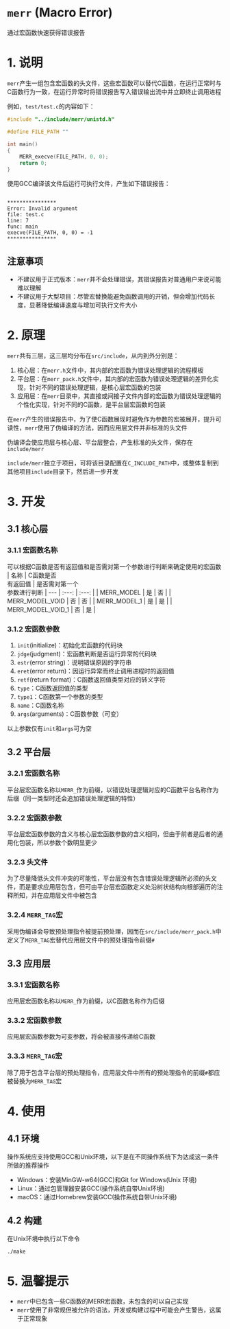# `merr` (Macro Error)
通过宏函数快速获得错误报告

# 1. 说明
`merr`产生一组包含宏函数的头文件，这些宏函数可以替代C函数，在运行正常时与C函数行为一致，在运行异常时将错误报告写入错误输出流中并立即终止调用进程

例如，`test/test.c`的内容如下：
```c
#include "../include/merr/unistd.h"

#define FILE_PATH ""

int main()
{
    MERR_execve(FILE_PATH, 0, 0);
    return 0;
}
```
使用GCC编译该文件后运行可执行文件，产生如下错误报告：
```

****************
Error: Invalid argument
file: test.c
line: 7
func: main
execve(FILE_PATH, 0, 0) = -1
****************

```

## 注意事项
- 不建议用于正式版本：`merr`并不会处理错误，其错误报告对普通用户来说可能难以理解
- 不建议用于大型项目：尽管宏替换能避免函数调用的开销，但会增加代码长度，显著降低编译速度与增加可执行文件大小

# 2. 原理
`merr`共有三层，这三层均分布在`src/include`，从内到外分别是：
1. 核心层：在`merr.h`文件中，其内部的宏函数为错误处理逻辑的流程模板
2. 平台层：在`merr_pack.h`文件中，其内部的宏函数为错误处理逻辑的差异化实现，针对不同的错误处理逻辑，是核心层宏函数的包装
3. 应用层：在`merr`目录中，其直接或间接子文件内部的宏函数为错误处理逻辑的个性化实现，针对不同的C函数，是平台层宏函数的包装

在`merr`产生的错误报告中，为了使C函数展现时避免作为参数的宏被展开，提升可读性，`merr`使用了伪编译的方法，因而应用层文件并非标准的头文件

伪编译会使应用层与核心层、平台层整合，产生标准的头文件，保存在`include/merr`

`include/merr`独立于项目，可将该目录配置在`C_INCLUDE_PATH`中，或整体复制到其他项目`include`目录下，然后进一步开发 

# 3. 开发

## 3.1 核心层

### 3.1.1 宏函数名称
可以根据C函数是否有返回值和是否需对第一个参数进行判断来确定使用的宏函数
| 名称              | C函数是否<br>有返回值 | 是否需对第一个<br>参数进行判断 |
  ---               | :---:                | :---:                       |
| MERR_MODEL        | 是                   | 否                          |
| MERR_MODEL_VOID   | 否                   | 否                          |
| MERR_MODEL_1      | 是                   | 是                          |
| MERR_MODEL_VOID_1 | 否                   | 是                          |

### 3.1.2 宏函数参数
1. `init`(initialize)：初始化宏函数的代码块
2. `jdge`(judgment)：宏函数判断是否运行异常的代码块
3. `estr`(error string)：说明错误原因的字符串
4. `eret`(error return)：因运行异常而终止调用进程时的返回值
5. `retf`(return format)：C函数返回值类型对应的转义字符
6. `type`：C函数返回值的类型
7. `type1`：C函数第一个参数的类型
8. `name`：C函数名称
9. `args`(arguments)：C函数参数（可变）

以上参数仅有`init`和`args`可为空

## 3.2 平台层

### 3.2.1 宏函数名称
平台层宏函数名称以`MERR_`作为前缀，以错误处理逻辑对应的C函数平台名称作为后缀（同一类型时还会追加错误处理逻辑的特性）

### 3.2.2 宏函数参数
平台层宏函数参数的含义与核心层宏函数参数的含义相同，但由于前者是后者的通用化包装，所以参数个数明显更少

### 3.2.3 头文件
为了尽量降低头文件冲突的可能性，平台层没有包含错误处理逻辑所必须的头文件，而是要求应用层包含，但可由平台层宏函数定义处沿树状结构向根部遍历的注释所知，并在应用层文件中被包含

### 3.2.4 `MERR_TAG`宏
采用伪编译会导致预处理指令被提前预处理，因而在`src/include/merr_pack.h`中定义了`MERR_TAG`宏替代应用层文件中的预处理指令前缀`#`

## 3.3 应用层

### 3.3.1 宏函数名称
应用层宏函数名称以`MERR_`作为前缀，以C函数名称作为后缀

### 3.3.2 宏函数参数
应用层宏函数参数为可变参数，将会被直接传递给C函数

### 3.3.3 `MERR_TAG`宏
除了用于包含平台层的预处理指令，应用层文件中所有的预处理指令的前缀`#`都应被替换为`MERR_TAG`宏

# 4. 使用

## 4.1 环境
操作系统应支持使用GCC和Unix环境，以下是在不同操作系统下为达成这一条件所做的推荐操作
- Windows：安装MinGW-w64(GCC)和Git for Windows(Unix 环境)
- Linux：通过包管理器安装GCC(操作系统自带Unix环境)
- macOS：通过Homebrew安装GCC(操作系统自带Unix环境)

## 4.2 构建
在Unix环境中执行以下命令
```sh
./make
```

# 5. 温馨提示
- `merr`中已包含一些C函数的MERR宏函数，未包含的可以自己实现
- `merr`使用了非常规但被允许的语法，开发或构建过程中可能会产生警告，这属于正常现象